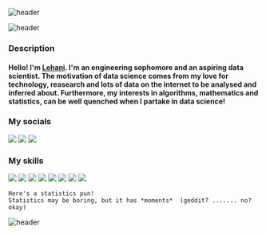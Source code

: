 ![header](https://capsule-render.vercel.app/api?type=waving&color=0:acb6e5,100:86fde8&height=200&section=header&text=Hello,%20I'm%20lehan1&fontSize=50&fontColor=ffffff&reversal=false)

![header](https://capsule-render.vercel.app/api?type=rounded&color=gradient&text=%20Hello%20and%20welcome%20to%20my%20Github%20profile!%20&height=100&fontSize=30&textBg=true)

### Description
#### Hello! I'm [Lehani](https://lehani1.github.io/lehan1.github.io/). I'm an engineering sophomore and an aspiring data scientist. The motivation of data science comes from my love for technology, reasearch and lots of data on the internet to be analysed and inferred about. Furthermore, my interests in algorithms, mathematics and statistics, can be well quenched when I partake in data science!



### My socials
![](https://img.icons8.com/ultraviolet/30/000000/discord-logo.png) ![](https://img.shields.io/badge/zoovy-%233502-blue)    [![](https://img.icons8.com/office/30/000000/twitter.png)](https://twitter.com/Lehani_)

### My skills

![](https://img.icons8.com/color/48/000000/python--v1.png) ![](https://img.icons8.com/ios/48/000000/flask.png) ![](https://img.icons8.com/color/48/000000/c-plus-plus-logo.png) ![](https://img.icons8.com/office/48/000000/sql.png) ![](https://img.icons8.com/stickers/48/000000/api.png) ![](https://img.icons8.com/color/48/000000/flutter.png) ![](https://img.icons8.com/color/48/000000/dart.png) ![](https://img.icons8.com/nolan/64/git.png)



    Here's a statistics pun!
    Statistics may be boring, but it has *moments*  (geddit? ....... no? okay)




![header](https://capsule-render.vercel.app/api?type=waving&color=0:acb6e5,100:86fde8&height=200&text=sayonara!&fontSize=50&textBg=false&fontColor=ffffff&section=footer)

